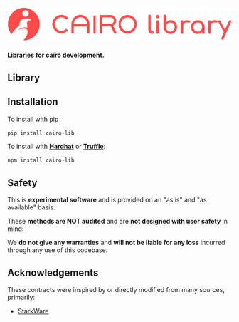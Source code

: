 ![cairo-lib logo](./img/cairo-lib-logo.png)

#### Libraries for cairo development.

## Library

## Installation

To install with pip

```sh
pip install cairo-lib
```

To install with [**Hardhat**](https://github.com/nomiclabs/hardhat) or [**Truffle**](https://github.com/trufflesuite/truffle):

```sh
npm install cairo-lib
```

## Safety

This is **experimental software** and is provided on an "as is" and "as available" basis.

These **methods are NOT audited** and are **not designed with user safety** in mind:

We **do not give any warranties** and **will not be liable for any loss** incurred through any use of this codebase.

## Acknowledgements

These contracts were inspired by or directly modified from many sources, primarily:

- [StarkWare](https://github.com/starkware-libs/cairo-lang)
